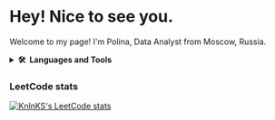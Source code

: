 # Hey! Nice to see you.

Welcome to my page!
I'm Polina, Data Analyst from  Moscow, Russia.

<details>
  <summary><b>🛠️&nbsp;&nbsp;Languages&nbsp;and&nbsp;Tools</b></summary>
  <br/>
  <p align="left"> 
  <img alt="Python" src="https://upload.wikimedia.org/wikipedia/commons/thumb/f/f8/Python_logo_and_wordmark.svg/2560px-Python_logo_and_wordmark.svg.png" width="100"/> 
  <img alt="SQL" src="https://howtocheckversion.com/wp-content/uploads/2023/09/postgresql-logo-for-blog.png" width="100"/> 
  <img alt="GitLab" src="https://upload.wikimedia.org/wikipedia/commons/thumb/e/e1/GitLab_logo.svg/2560px-GitLab_logo.svg.png" width="100"/> 
  <img alt="git" src="https://img.shields.io/badge/-Git-F05032?style=flat-square&logo=git&logoColor=white" width="50"/>
  <img alt="PowerBI" src="https://pei.com/wp-content/uploads/2016/08/maxresdefaultreduced.jpg" width="70"/>
  <img alt="Tableau" src="https://upload.wikimedia.org/wikipedia/ru/thumb/0/06/Tableau_logo.svg/1280px-Tableau_logo.svg.png" width="110" />
  </p>
</details>

### LeetCode stats
[![KnlnKS's LeetCode stats](https://leetcode-stats-six.vercel.app/api?username=pluf&theme=dark)](https://github.com/TanasevichPS/projects)
